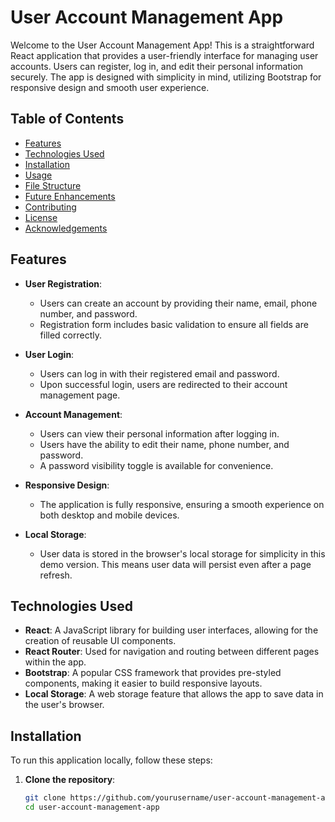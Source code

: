 # User Account Management App

Welcome to the User Account Management App! This is a straightforward React application that provides a user-friendly interface for managing user accounts. Users can register, log in, and edit their personal information securely. The app is designed with simplicity in mind, utilizing Bootstrap for responsive design and smooth user experience.

## Table of Contents

- [Features](#features)
- [Technologies Used](#technologies-used)
- [Installation](#installation)
- [Usage](#usage)
- [File Structure](#file-structure)
- [Future Enhancements](#future-enhancements)
- [Contributing](#contributing)
- [License](#license)
- [Acknowledgements](#acknowledgements)

## Features

- **User Registration**: 
  - Users can create an account by providing their name, email, phone number, and password.
  - Registration form includes basic validation to ensure all fields are filled correctly.

- **User Login**: 
  - Users can log in with their registered email and password.
  - Upon successful login, users are redirected to their account management page.

- **Account Management**: 
  - Users can view their personal information after logging in.
  - Users have the ability to edit their name, phone number, and password.
  - A password visibility toggle is available for convenience.

- **Responsive Design**: 
  - The application is fully responsive, ensuring a smooth experience on both desktop and mobile devices.

- **Local Storage**: 
  - User data is stored in the browser's local storage for simplicity in this demo version. This means user data will persist even after a page refresh.

## Technologies Used

- **React**: A JavaScript library for building user interfaces, allowing for the creation of reusable UI components.
- **React Router**: Used for navigation and routing between different pages within the app.
- **Bootstrap**: A popular CSS framework that provides pre-styled components, making it easier to build responsive layouts.
- **Local Storage**: A web storage feature that allows the app to save data in the user's browser.

## Installation

To run this application locally, follow these steps:

1. **Clone the repository**:
   ```bash
   git clone https://github.com/yourusername/user-account-management-app.git
   cd user-account-management-app
